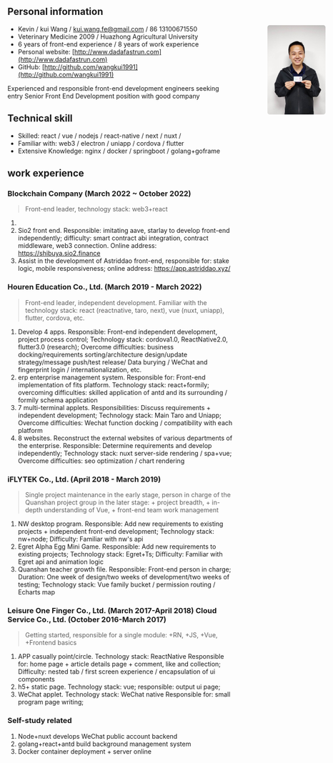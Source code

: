 ## Personal information

<img src="./profile1.jpeg" height="200px" width="130px" style="position:absolute;right:20px;border-radius:5px;object-fit:cover">

- Kevin / kui Wang / kui.wang.fe@gmail.com / 86 13100671550
- Veterinary Medicine 2009 / Huazhong Agricultural University
- 6 years of front-end experience / 8 years of work experience
- Personal website: [http://www.dadafastrun.com](http://www.dadafastrun.com)
- GitHub: [http://github.com/wangkui1991](http://github.com/wangkui1991)

Experienced and responsible front-end development engineers seeking entry
Senior Front End Development position with good company

## Technical skill

- Skilled: react / vue / nodejs / react-native / next / nuxt /
- Familiar with: web3 / electron / uniapp / cordova / flutter
- Extensive Knowledge: nginx / docker / springboot / golang+goframe

## work experience

### Blockchain Company (March 2022 ~ October 2022)

> Front-end leader, technology stack: web3+react

1.
1. Sio2 front end. Responsible: imitating aave, starlay to develop front-end independently; difficulty: smart contract abi integration, contract middleware, web3 connection. Online address: https://shibuya.sio2.finance
1. Assist in the development of Astriddao front-end, responsible for: stake logic, mobile responsiveness; online address: https://app.astriddao.xyz/

### Houren Education Co., Ltd. (March 2019 - March 2022)

> Front-end leader, independent development. Familiar with the technology stack: react (reactnative, taro, next), vue (nuxt, uniapp), flutter, cordova, etc.

1. Develop 4 apps. Responsible: Front-end independent development, project process control; Technology stack: cordova1.0, ReactNative2.0, flutter3.0 (research); Overcome difficulties: business docking/requirements sorting/architecture design/update strategy/message push/test release/ Data burying / WeChat and fingerprint login / internationalization, etc.
2. erp enterprise management system. Responsible for: Front-end implementation of fits platform. Technology stack: react+formily; overcoming difficulties: skilled application of antd and its surrounding / formily schema application
3. 7 multi-terminal applets. Responsibilities: Discuss requirements + independent development; Technology stack: Main Taro and Uniapp; Overcome difficulties: Wechat function docking / compatibility with each platform
4. 8 websites. Reconstruct the external websites of various departments of the enterprise. Responsible: Determine requirements and develop independently; Technology stack: nuxt server-side rendering / spa+vue; Overcome difficulties: seo optimization / chart rendering

### iFLYTEK Co., Ltd. (April 2018 - March 2019)

> Single project maintenance in the early stage, person in charge of the Quanshan project group in the later stage: + project breadth, + in-depth understanding of Vue, + front-end team work management

1. NW desktop program. Responsible: Add new requirements to existing projects + independent front-end development; Technology stack: nw+node; Difficulty: Familiar with nw's api
2. Egret Alpha Egg Mini Game. Responsible: Add new requirements to existing projects; Technology stack: Egret+Ts; Difficulty: Familiar with Egret api and animation logic
3. Quanshan teacher growth file. Responsible: Front-end person in charge; Duration: One week of design/two weeks of development/two weeks of testing; Technology stack: Vue family bucket / permission routing / Echarts map

### Leisure One Finger Co., Ltd. (March 2017-April 2018) Cloud Service Co., Ltd. (October 2016-March 2017)

> Getting started, responsible for a single module: +RN, +JS, +Vue, +Frontend basics

1. APP casually point/circle. Technology stack: ReactNative Responsible for: home page + article details page + comment, like and collection; Difficulty: nested tab / first screen experience / encapsulation of ui components
2. h5+ static page. Technology stack: vue; responsible: output ui page;
3. WeChat applet. Technology stack: WeChat native Responsible for: small program page writing;

### Self-study related

1. Node+nuxt develops WeChat public account backend
2. golang+react+antd build background management system
3. Docker container deployment + server online
